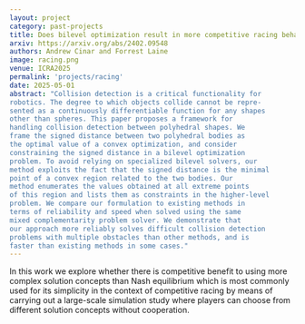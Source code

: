 ```yaml
---
layout: project
category: past-projects
title: Does bilevel optimization result in more competitive racing behavior?
arxiv: https://arxiv.org/abs/2402.09548
authors: Andrew Cinar and Forrest Laine
image: racing.png
venue: ICRA2025
permalink: 'projects/racing'
date: 2025-05-01
abstract: "Collision detection is a critical functionality for
robotics. The degree to which objects collide cannot be repre-
sented as a continuously differentiable function for any shapes
other than spheres. This paper proposes a framework for
handling collision detection between polyhedral shapes. We
frame the signed distance between two polyhedral bodies as
the optimal value of a convex optimization, and consider
constraining the signed distance in a bilevel optimization
problem. To avoid relying on specialized bilevel solvers, our
method exploits the fact that the signed distance is the minimal
point of a convex region related to the two bodies. Our
method enumerates the values obtained at all extreme points
of this region and lists them as constraints in the higher-level
problem. We compare our formulation to existing methods in
terms of reliability and speed when solved using the same
mixed complementarity problem solver. We demonstrate that
our approach more reliably solves difficult collision detection
problems with multiple obstacles than other methods, and is
faster than existing methods in some cases."
---
```


In this work we explore whether there is competitive benefit to using more complex solution concepts than Nash equilibrium which is most commonly used for its simplicity in the context of competitive racing by means of carrying out a large-scale simulation study where players can choose from different solution concepts without cooperation.
